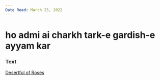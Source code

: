 ```yaml
---
Date Read: March 25, 2022
---
```


# ho admi ai charkh tark-e gardish-e ayyam kar

### Text
[Desertful of Roses](http://www.columbia.edu/itc/mealac/pritchett/00garden/02c/0220/index_0220.html)

